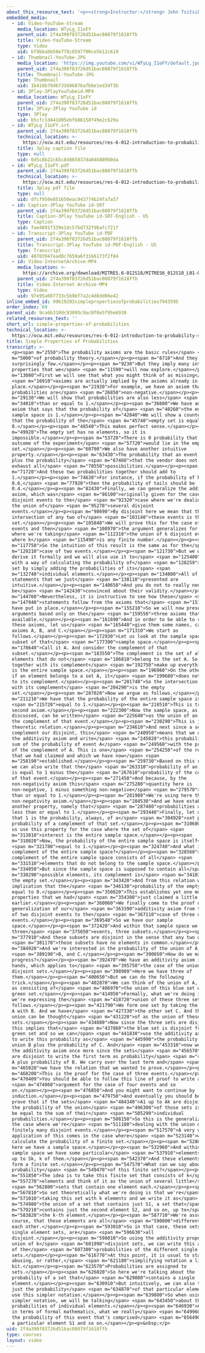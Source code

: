 ```yaml
---
about_this_resource_text: '<p><strong>Instructor:</strong> John Tsitsiklis</p>'
embedded_media:
  - id: Video-YouTube-Stream
    media_location: WTyLg_I1oFY
    parent_uid: 2f4a390f83726d51bac08079f1618ffb
    title: Video-YouTube-Stream
    type: Video
    uid: bf9bbabb50e778c8597700ce5b12c619
  - id: Thumbnail-YouTube-JPG
    media_location: 'https://img.youtube.com/vi/WTyLg_I1oFY/default.jpg'
    parent_uid: 2f4a390f83726d51bac08079f1618ffb
    title: Thumbnail-YouTube-JPG
    type: Thumbnail
    uid: 1b418b79d6731686876afbbe1ed34f3b
  - id: 3Play-3PlayYouTubeid-MP4
    media_location: WTyLg_I1oFY
    parent_uid: 2f4a390f83726d51bac08079f1618ffb
    title: 3Play-3Play YouTube id
    type: 3Play
    uid: b5cfc1d441d05ebfb86158f49e2cb29a
  - id: WTyLg_I1oFY.srt
    parent_uid: 2f4a390f83726d51bac08079f1618ffb
    technical_location: >-
      https://ocw.mit.edu/resources/res-6-012-introduction-to-probability-spring-2018/part-i-the-fundamentals/simple-properties-of-probabilities/WTyLg_I1oFY.srt
    title: 3play caption file
    type: null
    uid: 6d5c8b22c65c8d865037da04b889b0da
  - id: WTyLg_I1oFY.pdf
    parent_uid: 2f4a390f83726d51bac08079f1618ffb
    technical_location: >-
      https://ocw.mit.edu/resources/res-6-012-introduction-to-probability-spring-2018/part-i-the-fundamentals/simple-properties-of-probabilities/WTyLg_I1oFY.pdf
    title: 3play pdf file
    type: null
    uid: dfcf950e851650eac943774b24fa7a57
  - id: Caption-3Play YouTube id-SRT
    parent_uid: 2f4a390f83726d51bac08079f1618ffb
    title: Caption-3Play YouTube id-SRT-English - US
    type: Caption
    uid: fae4891f339e1dc57bd732fd6afc721f
  - id: Transcript-3Play YouTube id-PDF
    parent_uid: 2f4a390f83726d51bac08079f1618ffb
    title: Transcript-3Play YouTube id-PDF-English - US
    type: Transcript
    uid: 48703947ead0c7659a6f3166173f2f84
  - id: Video-InternetArchive-MP4
    media_location: >-
      https://archive.org/download/MITRES.6-012S18/MITRES6_012S18_L01-05_300k.mp4
    parent_uid: 2f4a390f83726d51bac08079f1618ffb
    title: Video-Internet Archive-MP4
    type: Video
    uid: 97e95a607733c5b9bf7a2c4d8dd06e42
inline_embed_id: 99619203simplepropertiesofprobabilities7943595
order_index: 69
parent_uid: 9ca6b310dc93095c9ac0f0e5f95e6930
related_resources_text: ''
short_url: simple-properties-of-probabilities
technical_location: >-
  https://ocw.mit.edu/resources/res-6-012-introduction-to-probability-spring-2018/part-i-the-fundamentals/simple-properties-of-probabilities
title: Simple Properties of Probabilities
transcript: >-
  <p><span m="2550">The probability axioms are the basic rules</span> <span
  m="5000">of probability theory.</span></p><p><span m="6710">And they are
  surprisingly few.</span></p><p><span m="9230">But they imply many interesting
  properties that we</span> <span m="11590">will now explore.</span></p><p><span
  m="13080">First we will see that what you might think of as missing</span>
  <span m="16910">axioms are actually implied by the axioms already in
  place.</span></p><p><span m="21920">For example, we have an axiom that
  probabilities are</span> <span m="26850">non-negative.</span></p><p><span
  m="29130">We will show that probabilities are also less</span> <span
  m="34010">than or equal to 1.</span></p><p><span m="36600">We have another
  axiom that says that the probability of</span> <span m="40260">the entire
  sample space is 1.</span></p><p><span m="42840">We will show a counterpart
  that the probability of the</span> <span m="45740">empty set is equal to
  0.</span></p><p><span m="48540">This makes perfect sense.</span></p><p><span
  m="49920">The empty set has no elements, so it is
  impossible.</span></p><p><span m="53720">There is 0 probability that the
  outcome of the experiment</span> <span m="57720">would lie in the empty
  set.</span></p><p><span m="60790">We also have another intuitive
  property.</span></p><p><span m="63430">The probability that an event happens
  plus the probability</span> <span m="67460">that the vendor does not happen
  exhaust all</span> <span m="70550">possibilities.</span></p><p><span
  m="71720">And these two probabilities together should add to
  1.</span></p><p><span m="74630">For instance, if the probability of heads is
  0.6,</span> <span m="77920">then the probability of tails should be
  0.4.</span></p><p><span m="82430">Finally, we can generalize the additivity
  axiom, which was</span> <span m="86100">originally given for the case of two
  disjoint events to the</span> <span m="92320">case where we're dealing with
  the union of</span> <span m="95270">several disjoint
  events.</span></p><p><span m="98690">By disjoint here we mean that the
  intersection of any two of</span> <span m="103140">these events is the empty
  set.</span></p><p><span m="105840">We will prove this for the case of three
  events and then</span> <span m="108970">the argument generalizes for the case
  where we're taking</span> <span m="112310">the union of k disjoint events,
  where k</span> <span m="115490">is any finite number.</span></p><p><span
  m="117750">So the intuition of this result is the same as for the</span> <span
  m="120210">case of two events.</span></p><p><span m="121730">But we will
  derive it formally and we will also use it to</span> <span m="125480">come up
  with a way of calculating the probability of</span> <span m="128259">a finite
  set by simply adding the probabilities of its</span> <span
  m="132740">individual elements.</span></p><p><span m="134800">All of these
  statements that we just</span> <span m="138110">presented are
  intuitive.</span></p><p><span m="140650">And you do not to really need to
  be</span> <span m="142430">convinced about their validity.</span></p><p><span
  m="144760">Nevertheless, it is instructive to see how these</span> <span
  m="147940">statements follow from the axioms that</span> <span m="151260">we
  have put in place.</span></p><p><span m="155210">So we will now present the
  arguments based only on the</span> <span m="159550">three axioms that we have
  available.</span></p><p><span m="161690">And in order to be able to refer to
  these axioms, let us</span> <span m="165440">give them some names, call them
  axioms A, B, and C.</span></p><p><span m="171310">We start as
  follows.</span></p><p><span m="172930">Let us look at the sample space and a
  subset of that</span> <span m="177390">sample space.</span></p><p><span
  m="178640">Call it A. And consider the complement of that
  subset.</span></p><p><span m="183550">The complement is the set of all
  elements that do not</span> <span m="186810">belong to the set A. So a set
  together with its complement</span> <span m="192750">make up everything, which
  is the entire sample space.</span></p><p><span m="196960">On the other hand,
  if an element belongs to a set A, it</span> <span m="199680">does not belong
  to its complement.</span></p><p><span m="201740">So the intersection of a set
  with its complement</span> <span m="204290">is the empty
  set.</span></p><p><span m="207020">Now we argue as follows.</span></p><p><span
  m="211210">We have that the probability of the entire sample space is</span>
  <span m="215720">equal to 1.</span></p><p><span m="218510">This is true by our
  second axiom.</span></p><p><span m="222300">Now the sample space, as we just
  discussed, can be written</span> <span m="225640">as the union of an event and
  the complement of that event.</span></p><p><span m="230290">This is just a set
  theoretic relation.</span></p><p><span m="234610">And next since a set and its
  complement our disjoint, this</span> <span m="240950">means that we can apply
  the additivity axiom and write</span> <span m="245020">this probability as the
  sum of the probability of event A</span> <span m="249560">with the probability
  of the complement of A. This is one</span> <span m="254250">of the relations
  that we had claimed and which we have now</span> <span
  m="258190">established.</span></p><p><span m="259730">Based on this relation,
  we can also write that the</span> <span m="263310">probability of an event A
  is equal to 1 minus the</span> <span m="267610">probability of the complement
  of that event.</span></p><p><span m="271450">And because, by the
  non-negativity axiom this</span> <span m="275280">quantity here is
  non-negative, 1 minus something non-negative</span> <span m="279570">is less
  than or equal to 1.</span></p><p><span m="281980">We're using here the
  non-negativity axiom.</span></p><p><span m="284530">And we have established
  another property, namely that</span> <span m="287480">probabilities are always
  less than or equal to 1.</span></p><p><span m="293440">Finally, let us note
  that 1 is the probability, always, of a</span> <span m="304920">set plus the
  probability of a complement of that set.</span></p><p><span m="310680">And let
  us use this property for the case where the set of</span> <span
  m="313810">interest is the entire sample space.</span></p><p><span
  m="318020">Now, the probability of the entire sample space is itself</span>
  <span m="321780">equal to 1.</span></p><p><span m="324740">And what is the
  complement of the entire sample space?</span></p><p><span m="328560">The
  complement of the entire sample space consists of all</span> <span
  m="331510">elements that do not belong to the sample space.</span></p><p><span
  m="334050">But since the sample space is supposed to contain all</span> <span
  m="338290">possible elements, its complement is</span> <span m="341030">just
  the empty set.</span></p><p><span m="343420">And from this relation we get the
  implication that the</span> <span m="346130">probability of the empty set is
  equal to 0.</span></p><p><span m="350820">This establishes yet one more of the
  properties that we had</span> <span m="354380">just claimed a little
  earlier.</span></p><p><span m="360060">We finally come to the proof of the
  generalization of our</span> <span m="363390">additivity axiom from the case
  of two disjoint events to the</span> <span m="367110">case of three disjoint
  events.</span></p><p><span m="369540">So we have our sample
  space.</span></p><p><span m="372420">And within that sample space we have
  three</span> <span m="375650">events, three subsets.</span></p><p><span
  m="377910">And these subsets are disjoint in the sense that any two of</span>
  <span m="381170">those subsets have no elements in common.</span></p><p><span
  m="384920">And we're interested in the probability of the union of A,</span>
  <span m="389190">B, and C.</span></p><p><span m="390650">How do we make
  progress?</span></p><p><span m="392470">We have an additivity axiom in our
  hands, which applies to</span> <span m="395750">the case of the union of two
  disjoint sets.</span></p><p><span m="398909">Here we have three of
  them.</span></p><p><span m="400650">But we can do the following
  trick.</span></p><p><span m="402870">We can think of the union of A, B, and C
  as consisting of</span> <span m="406970">the union of this blue set with that
  green set.</span></p><p><span m="414950">Formally, what we're doing is that
  we're expressing the</span> <span m="418720">union of these three sets as
  follows.</span></p><p><span m="421790">We form one set by taking the union of
  A with B. And we have</span> <span m="427330">the other set C. And the overall
  union can be thought</span> <span m="431220">of as the union of these two
  sets.</span></p><p><span m="434080">Now since the three sets are disjoint,
  this implies that</span> <span m="437860">the blue set is disjoint from the
  green set and so we can</span> <span m="441830">use the additivity axiom here
  to write this probability as</span> <span m="445990">the probability of A
  union B plus the probability of C. And</span> <span m="453310">now we can use
  the additivity axiom once more since the sets</span> <span m="456570">A and B
  are disjoint to write the first term as probability</span> <span m="460659">of
  A plus probability of B. We carry over the last term and</span> <span
  m="465020">we have the relation that we wanted to prove.</span></p><p><span
  m="468200">This is the proof for the case of three events.</span></p><p><span
  m="470409">You should be able to follow this line of proof to write an</span>
  <span m="474060">argument for the case of four events and so
  on.</span></p><p><span m="476850">And you might want to continue by
  induction.</span></p><p><span m="479750">And eventually you should be able to
  prove that if the sets</span> <span m="484340">A1 up to Ak are disjoint then
  the probability of the union</span> <span m="496300">of those sets is going to
  be equal to the sum of their</span> <span m="505290">individual
  probabilities.</span></p><p><span m="508150">So this is the generalization to
  the case where we're</span> <span m="511180">dealing with the union of
  finitely many disjoint events.</span></p><p><span m="517570">A very useful
  application of this comes in the case where</span> <span m="523140">we want to
  calculate the probability of a finite set.</span></p><p><span m="528800">So
  here we have a sample space.</span></p><p><span m="532960">And within that
  sample space we have some particular</span> <span m="537910">elements S1, S2,
  up to Sk, k of them.</span></p><p><span m="542370">And these elements together
  form a finite set.</span></p><p><span m="547570">What can we say about the
  probability</span> <span m="549470">of this finite set?</span></p><p><span
  m="551850">The idea is to take this finite set that consists of k</span> <span
  m="557270">elements and think of it as the union of several little</span>
  <span m="562800">sets that contain one element each.</span></p><p><span
  m="567810">So set theoretically what we're doing is that we're</span> <span
  m="571010">taking this set with k elements and we write it as</span> <span
  m="574980">the union of a set that contains just S1, a set that</span> <span
  m="579210">contains just the second element S2, and so on, up to</span> <span
  m="583820">the k-th element.</span></p><p><span m="587710">We're assuming, of
  course, that these elements are all</span> <span m="590800">different from
  each other.</span></p><p><span m="593010">So in that case, these sets, these
  single element sets, are</span> <span m="596630">all
  disjoint.</span></p><p><span m="598010">So using the additivity property for a
  union of k</span> <span m="601990">disjoint sets, we can write this as the sum
  of the</span> <span m="607300">probabilities of the different single element
  sets.</span></p><p><span m="616770">At this point, it is usual to start
  abusing, or rather,</span> <span m="621180">simplifying notation a little
  bit.</span></p><p><span m="623570">Probabilities are assigned to
  sets.</span></p><p><span m="626020">So here we're talking about the
  probability of a set that</span> <span m="629080">contains a single
  element.</span></p><p><span m="630910">But intuitively, we can also talk as
  just the probability</span> <span m="634870">of that particular element and
  use this simpler notation.</span></p><p><span m="639880">So when using the
  simpler notation, we will be talking</span> <span m="643450">about the
  probabilities of individual elements.</span></p><p><span m="646930">Although
  in terms of formal mathematics, what we really</span> <span m="649960">mean is
  the probability of this event that's comprised</span> <span m="656490">only of
  a particular element S1 and so on.</span></p><p>&nbsp;</p>
uid: 2f4a390f83726d51bac08079f1618ffb
type: courses
layout: video
---
```

